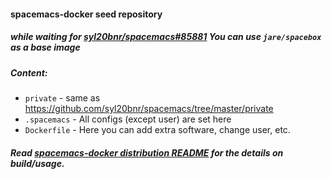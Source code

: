 #### spacemacs-docker seed repository

##### while waiting for [syl20bnr/spacemacs#85881](https://github.com/syl20bnr/spacemacs/pull/85881) You can use `jare/spacebox` as a base image


##### Content:
  - `private` - same as https://github.com/syl20bnr/spacemacs/tree/master/private
  - `.spacemacs` - All configs (except user) are set here
  - `Dockerfile` - Here you can add extra software, change user, etc.

##### Read [spacemacs-docker distribution README](https://github.com/syl20bnr/spacemacs/blob/develop/layers/%2Bdistributions/spacemacs-docker/README.org) for the details on build/usage.
